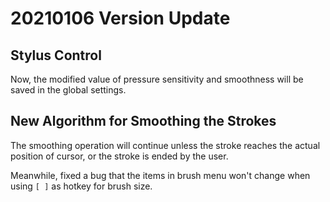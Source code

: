 # 20210106 Version Update

## Stylus Control

Now, the modified value of pressure sensitivity and smoothness will be saved in the global settings.

## New Algorithm for Smoothing the Strokes

The smoothing operation will continue unless the stroke reaches the actual position of cursor, or the stroke is ended by the user.

Meanwhile, fixed a bug that the items in brush menu won't change when using `[ ]` as hotkey for brush size.